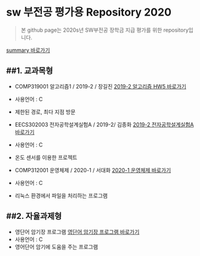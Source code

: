 # sw 부전공 평가용 Repository 2020
>본 github page는 2020s년 SW부전공 장학금 지급 평가를 위한 repository입니다.

[summary 바로가기](https://github.com/petersmith1996/sw2020/blob/main/summary.md)

##1. 교과목형
---
* COMP319001 알고리즘1 / 2019-2 / 장길진
[2019-2 알고리즘 HW5 바로가기](https://github.com/petersmith1996/2019-2_Alg_HW5)
* 사용언어 : C
* 제한된 경로, 최다 지점 방문

* EECS302003 전자공학설계실험A / 2019-2/ 김종화
[2019-2 전자공학설계실험A 바로가기](https://github.com/petersmith1996/eede-term)
* 사용언어 : C
* 온도 센서를 이용한 프로젝트

* COMP312001 운영체제 / 2020-1 / 서대화
[2020-1 운영체제 바로가기](https://github.com/petersmith1996/file_processing)
* 사용언어 : C
* 리눅스 환경에서 파일을 처리하는 프로그램

##2. 자율과제형
---
* 영단어 암기장 프로그램
[영단어 암기장 프로그램 바로가기](https://github.com/petersmith1996/vocabulary_memorization)
* 사용언어 : C
* 영어단어 암기에 도움을 주는 프로그램
